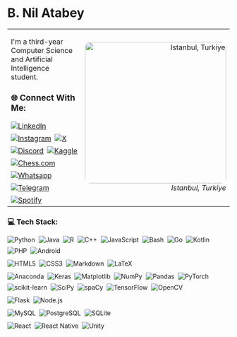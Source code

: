 <h1 align="left">B. Nil Atabey</h1>

<table>
<tr>
<td width="35%">

I'm a third-year Computer Science and Artificial Intelligence student.

<h3>🌐 Connect With Me:</h3>

<div style="display: flex; flex-wrap: wrap; gap: 8px;">

<a href="https://linkedin.com/in/beraynilatabey" target="_blank" rel="noopener">
<img src="https://img.shields.io/badge/beraynilatabey-0072b1?style=for-the-badge&logo=invision&logoColor=white" alt="LinkedIn" />
</a>

<a href="https://instagram.com/nil_atabey" target="_blank" rel="noopener">
<img src="https://img.shields.io/badge/-nil__atabey-E4405F?style=for-the-badge&logo=instagram&logoColor=white" alt="Instagram"/>
</a>

<a href="https://twitter.com/beraynilatabey" target="_blank" rel="noopener">
<img src="https://img.shields.io/badge/-beraynilatabey-000000?style=for-the-badge&logo=x&logoColor=white" alt="X" />
</a>

<a href="http://discord.com/users/544151159850401806" target="_blank" rel="noopener">
<img src="https://img.shields.io/badge/-niltheoverkill-5865F2?style=for-the-badge&logo=discord&logoColor=white" alt="Discord" />
</a>

<a href="https://kaggle.com/nilatabey" target="_blank" rel="noopener">
<img src="https://img.shields.io/badge/-nilatabey-20BEFF?style=for-the-badge&logo=kaggle&logoColor=white" alt="Kaggle" />
</a>

<a href="https://www.chess.com/member/nilatabey" target="_blank" rel="noopener">
<img src="https://img.shields.io/badge/-nilatabey-81B64C?style=for-the-badge&logo=chess.com&logoColor=white" alt="Chess.com" />
</a>

<a href="http://wa.me/+393516957637" target="_blank" rel="noopener">
<img src="https://img.shields.io/badge/-b. nil atabey-25D366?style=for-the-badge&logo=whatsapp&logoColor=white" alt="Whatsapp" />
</a>

<a href="https://t.me/nilatabey" target="_blank" rel="noopener">
<img src="https://img.shields.io/badge/-nilatabey-26A5E4?style=for-the-badge&logo=telegram&logoColor=white" alt="Telegram" />
</a>

<a href="https://open.spotify.com/user/nilatabey" target="_blank" rel="noopener">
<img src="https://img.shields.io/badge/-nilatabey-1ED760?style=for-the-badge&logo=spotify&logoColor=white" alt="Spotify" />
</a>

</div>

</td>
<td width="65%" align="right">

<img src="https://i.imgur.com/1zR6Oy6.jpeg" alt="Istanbul, Turkiye" width="320" style="border-radius: 12px;" />
<br/>
<em>Istanbul, Turkiye</em>

</td>
</tr>
</table>

<h3>💻 Tech Stack:</h3>

<div style="display: flex; flex-wrap: wrap; gap: 8px; margin-bottom: 12px;">
  <img src="https://img.shields.io/badge/python-3670A0?style=for-the-badge&logo=python&logoColor=ffdd54" alt="Python" />
  <img src="https://img.shields.io/badge/java-%23ED8B00.svg?style=for-the-badge&logo=&logoColor=white" alt="Java" />
  <img src="https://img.shields.io/badge/r-%23276DC3.svg?style=for-the-badge&logo=r&logoColor=white" alt="R" />
  <img src="https://img.shields.io/badge/c++-%2300599C.svg?style=for-the-badge&logo=c%2B%2B&logoColor=white" alt="C++" />
  <img src="https://img.shields.io/badge/javascript-%23323330.svg?style=for-the-badge&logo=javascript&logoColor=%23F7DF1E" alt="JavaScript" />
  <img src="https://img.shields.io/badge/bash-%23121011.svg?style=for-the-badge&logo=gnu-bash&logoColor=white" alt="Bash" />
  <img src="https://img.shields.io/badge/Go-%2300ADD8.svg?style=for-the-badge&logo=go&logoColor=white" alt="Go" />
  <img src="https://img.shields.io/badge/Kotlin-%230095D5.svg?style=for-the-badge&logo=kotlin&logoColor=white" alt="Kotlin" />
  <img src="https://img.shields.io/badge/PHP-%23777BB4.svg?style=for-the-badge&logo=php&logoColor=white" alt="PHP" />
  <img src="https://img.shields.io/badge/Android-%3DD3C050.svg?style=for-the-badge&logo=android&logoColor=white" alt="Android" />
</div>

<div style="display: flex; flex-wrap: wrap; gap: 8px; margin-bottom: 12px;">
  <img src="https://img.shields.io/badge/html5-%23E34F26.svg?style=for-the-badge&logo=html5&logoColor=white" alt="HTML5" />
  <img src="https://img.shields.io/badge/css3-%231572B6.svg?style=for-the-badge&logo=css3&logoColor=white" alt="CSS3" />
  <img src="https://img.shields.io/badge/markdown-%23000000.svg?style=for-the-badge&logo=markdown&logoColor=white" alt="Markdown" />
  <img src="https://img.shields.io/badge/latex-%23008080.svg?style=for-the-badge&logo=latex&logoColor=white" alt="LaTeX" />
</div>

<div style="display: flex; flex-wrap: wrap; gap: 8px; margin-bottom: 12px;">
  <img src="https://img.shields.io/badge/Anaconda-%2344A833.svg?style=for-the-badge&logo=anaconda&logoColor=white" alt="Anaconda" />
  <img src="https://img.shields.io/badge/Keras-%23D00000.svg?style=for-the-badge&logo=Keras&logoColor=white" alt="Keras" />
  <img src="https://img.shields.io/badge/Matplotlib-%23ffffff.svg?style=for-the-badge&logo=Matplotlib&logoColor=black" alt="Matplotlib" />
  <img src="https://img.shields.io/badge/numpy-%23013243.svg?style=for-the-badge&logo=numpy&logoColor=white" alt="NumPy" />
  <img src="https://img.shields.io/badge/pandas-%23150458.svg?style=for-the-badge&logo=pandas&logoColor=white" alt="Pandas" />
  <img src="https://img.shields.io/badge/PyTorch-%23EE4C2C.svg?style=for-the-badge&logo=PyTorch&logoColor=white" alt="PyTorch" />
  <img src="https://img.shields.io/badge/scikit--learn-%23F7931E.svg?style=for-the-badge&logo=scikit-learn&logoColor=white" alt="scikit-learn" />
  <img src="https://img.shields.io/badge/SciPy-%230C55A5.svg?style=for-the-badge&logo=scipy&logoColor=white" alt="SciPy" />
  <img src="https://img.shields.io/badge/spaCy-%2309A3D5.svg?style=for-the-badge&logo=spaCy&logoColor=white" alt="spaCy" />
  <img src="https://img.shields.io/badge/TensorFlow-%23FF6F00.svg?style=for-the-badge&logo=TensorFlow&logoColor=white" alt="TensorFlow" />
  <img src="https://img.shields.io/badge/OpenCV-%23000000.svg?style=for-the-badge&logo=opencv&logoColor=white" alt="OpenCV" />
</div>

<div style="display: flex; flex-wrap: wrap; gap: 8px; margin-bottom: 12px;">
  <img src="https://img.shields.io/badge/Flask-%23000000.svg?style=for-the-badge&logo=flask&logoColor=white" alt="Flask" />
  <img src="https://img.shields.io/badge/node.js-6DA55F?style=for-the-badge&logo=node.js&logoColor=white" alt="Node.js" />
</div>

<div style="display: flex; flex-wrap: wrap; gap: 8px; margin-bottom: 12px;">
  <img src="https://img.shields.io/badge/mysql-4479A1.svg?style=for-the-badge&logo=mysql&logoColor=white" alt="MySQL" />
  <img src="https://img.shields.io/badge/PostgreSQL-%23316192.svg?style=for-the-badge&logo=postgresql&logoColor=white" alt="PostgreSQL" />
  <img src="https://img.shields.io/badge/SQLite-%23003B57.svg?style=for-the-badge&logo=sqlite&logoColor=white" alt="SQLite" />
</div>

<div style="display: flex; flex-wrap: wrap; gap: 8px; margin-top: 12px; margin-bottom: 12px;">
  <img src="https://img.shields.io/badge/React-%2361DAFB.svg?style=for-the-badge&logo=react&logoColor=black" alt="React" />
  <img src="https://img.shields.io/badge/React_Native-%2361DAFB.svg?style=for-the-badge&logo=react&logoColor=black" alt="React Native" />
  <img src="https://img.shields.io/badge/Unity-%23000000.svg?style=for-the-badge&logo=unity&logoColor=white" alt="Unity" />
</div>
